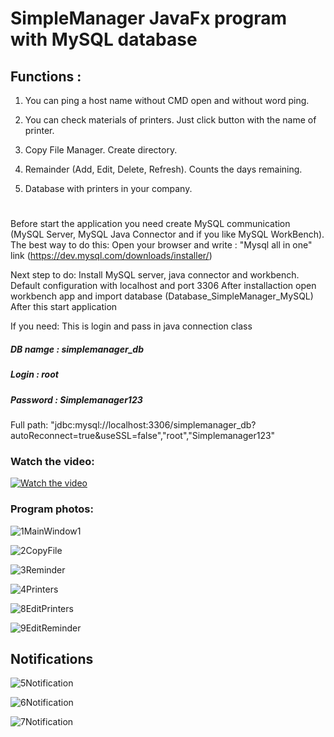 # SimpleManager JavaFx program with MySQL database

## Functions :
1. You can ping a host name without CMD open and without word ping.

2. You can check materials of printers. Just click button with the name of printer.

3. Copy File Manager. Create directory.

4. Remainder (Add, Edit, Delete, Refresh). Counts the days remaining.

5. Database with printers in your company.
#
Before start the application you need create MySQL communication (MySQL Server, MySQL Java Connector and if you like MySQL WorkBench). 
The best way to do this:
Open your browser and write : "Mysql all in one" link (https://dev.mysql.com/downloads/installer/)

Next step to do: 
Install MySQL server, java connector and workbench. Default configuration with localhost and port 3306 
After installaction open workbench app and import database (Database_SimpleManager_MySQL)
After this start application 



If you need:
This is login and pass in java connection class
##### DB namge : simplemanager_db
##### Login : root
##### Password : Simplemanager123
Full path: 
"jdbc:mysql://localhost:3306/simplemanager_db?autoReconnect=true&useSSL=false","root","Simplemanager123"

### Watch the video:


[![Watch the video](https://user-images.githubusercontent.com/37377451/66335682-cb9e4400-e93b-11e9-9e2c-bac4468651f7.JPG)](https://www.youtube.com/watch?v=BYk7jc_rFs0)

### Program photos: 

![1MainWindow1](https://user-images.githubusercontent.com/37377451/66333005-50865f00-e936-11e9-96d4-f29f9310dfc3.JPG)

![2CopyFile](https://user-images.githubusercontent.com/37377451/66333048-685de300-e936-11e9-9bd7-a5fe82aca195.JPG)

![3Reminder](https://user-images.githubusercontent.com/37377451/66333055-6b58d380-e936-11e9-86a2-891e0fef160d.JPG)

![4Printers](https://user-images.githubusercontent.com/37377451/66333058-6d229700-e936-11e9-9cba-d5d5036b5ef3.JPG)

![8EditPrinters](https://user-images.githubusercontent.com/37377451/66333075-757ad200-e936-11e9-87d8-9e57fc4ceb76.JPG)

![9EditReminder](https://user-images.githubusercontent.com/37377451/66333077-76abff00-e936-11e9-8f24-6e75dafae000.JPG)

## Notifications

![5Notification](https://user-images.githubusercontent.com/37377451/66333059-6f84f100-e936-11e9-89ee-64dcd7bf7099.JPG)

![6Notification](https://user-images.githubusercontent.com/37377451/66333061-70b61e00-e936-11e9-99f0-eb67e5901800.JPG)

![7Notification](https://user-images.githubusercontent.com/37377451/66333064-71e74b00-e936-11e9-903a-f4e6215b1958.JPG)






